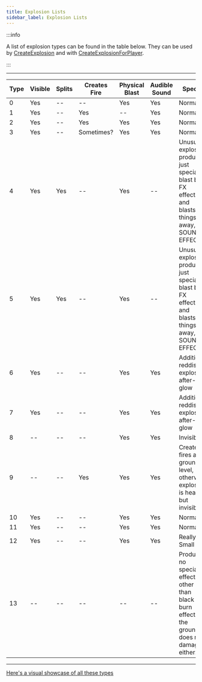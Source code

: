 ```yaml
---
title: Explosion Lists
sidebar_label: Explosion Lists
---
```


:::info

A list of explosion types can be found in the table below. They can be used by [CreateExplosion](../functions/CreateExplosion) and with [CreateExplosionForPlayer](../functions/CreateExplosionForPlayer).

:::

---

| Type | Visible | Splits | Creates Fire | Physical Blast | Audible Sound | Special                                                                                                  | Range      |
| ---- | ------- | ------ | ------------ | -------------- | ------------- | -------------------------------------------------------------------------------------------------------- | ---------- |
| 0    | Yes     | --     | --           | Yes            | Yes           | Normal                                                                                                   | Large      |
| 1    | Yes     | --     | Yes          | --             | Yes           | Normal                                                                                                   | Normal     |
| 2    | Yes     | --     | Yes          | Yes            | Yes           | Normal                                                                                                   | Large      |
| 3    | Yes     | --     | Sometimes?   | Yes            | Yes           | Normal                                                                                                   | Large      |
| 4    | Yes     | Yes    | --           | Yes            | --            | Unusual explosion, produces just special blast burn FX effects and blasts things away, NO SOUND EFFECTS. | Normal     |
| 5    | Yes     | Yes    | --           | Yes            | --            | Unusual explosion, produces just special blast burn FX effects and blasts things away, NO SOUND EFFECTS. | Normal     |
| 6    | Yes     | --     | --           | Yes            | Yes           | Additional reddish explosion after-glow                                                                  | Very Large |
| 7    | Yes     | --     | --           | Yes            | Yes           | Additional reddish explosion after-glow                                                                  | Huge       |
| 8    | --      | --     | --           | Yes            | Yes           | Invisible                                                                                                | Normal     |
| 9    | --      | --     | Yes          | Yes            | Yes           | Creates fires at ground level, otherwise explosion is heard but invisible.                               | Normal     |
| 10   | Yes     | --     | --           | Yes            | Yes           | Normal                                                                                                   | Large      |
| 11   | Yes     | --     | --           | Yes            | Yes           | Normal                                                                                                   | Small      |
| 12   | Yes     | --     | --           | Yes            | Yes           | Really Small                                                                                             | Very Small |
| 13   | --      | --     | --           | --             | --            | Produces no special effects other than black burn effects on the ground, does no damage either.          | Large      |

---

[Here's a visual showcase of all these types](http://weedarr.wikidot.com/explosion)
